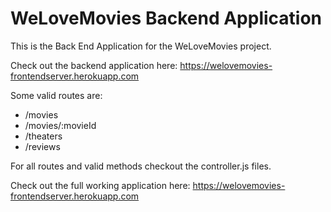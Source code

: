 # WeLoveMovies Backend Application

This is the Back End Application for the WeLoveMovies project.

Check out the backend application here: https://welovemovies-frontendserver.herokuapp.com

Some valid routes are:
* /movies
* /movies/:movieId
* /theaters
* /reviews

For all routes and valid methods checkout the controller.js files.

Check out the full working application here: https://welovemovies-frontendserver.herokuapp.com
